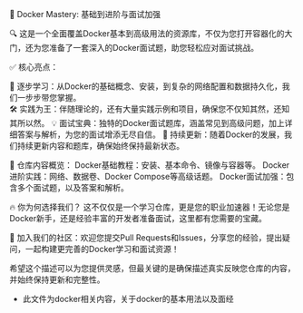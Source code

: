🐳 Docker Mastery: 基础到进阶与面试加强

🔍 这是一个全面覆盖Docker基本到高级用法的资源库，不仅为您打开容器化的大门，还为您准备了一套深入的Docker面试题，助您轻松应对面试挑战。

✅ 核心亮点：

🏁 逐步学习：从Docker的基础概念、安装，到复杂的网络配置和数据持久化，我们一步步带您掌握。<br>
🛠 实践为王：伴随理论的，还有大量实践示例和项目，确保您不仅知其然，还知其所以然。
💡 面试宝典：独特的Docker面试题库，涵盖常见到高级问题，加上详细答案与解析，为您的面试增添无尽自信。
🔄 持续更新：随着Docker的发展，我们持续更新内容和题库，确保始终保持最新状态。

🔗 仓库内容概览：
Docker基础教程：安装、基本命令、镜像与容器等。
Docker进阶实践：网络、数据卷、Docker Compose等高级话题。
Docker面试加强：包含多个面试题，以及答案和解析。

🔥 你为何选择我们？
这不仅仅是一个学习仓库，更是您的职业加速器！无论您是Docker新手，还是经验丰富的开发者准备面试，这里都有您需要的宝藏。

🤝 加入我们的社区：欢迎您提交Pull Requests和Issues，分享您的经验，提出疑问，一起构建更完善的Docker学习和面试资源！

希望这个描述可以为您提供灵感，但最关键的是确保描述真实反映您仓库的内容，并始终保持更新和完整性。

- 此文件为docker相关内容，关于docker的基本用法以及面经

